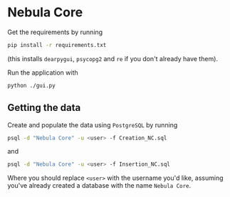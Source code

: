 # Nebula Core

Get the requirements by running

```sh
pip install -r requirements.txt
```

(this installs `dearpygui`, `psycopg2` and `re` if you don't already have them).

Run the application with 

```sh
python ./gui.py
```

## Getting the data

Create and populate the data using `PostgreSQL` by running

```sh
psql -d "Nebula Core" -u <user> -f Creation_NC.sql
```

and

```sh
psql -d "Nebula Core" -u <user> -f Insertion_NC.sql
```

Where you should replace `<user>` with the username you'd like, assuming you've already created a database with the name `Nebula Core`.
